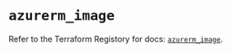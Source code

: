 # `azurerm_image`

Refer to the Terraform Registory for docs: [`azurerm_image`](https://registry.terraform.io/providers/hashicorp/azurerm/3.62.1/docs/resources/image).
